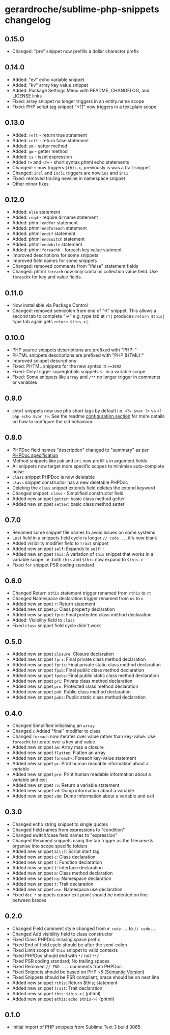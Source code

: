 # gerardroche/sublime-php-snippets changelog

## 0.15.0

* Changed: "pre" snippet now prefills a dollar character prefix

## 0.14.0

* Added: "ev" echo variable snippet
* Added: "kv" array key value snippet
* Added: Package Settings Menu with README, CHANGELOG, and LICENSE links
* Fixed: array snippet no longer triggers in an entity.name scope
* Fixed: PHP script tag snippet "<?|" now triggers in a text.plain scope

## 0.13.0

* Added: `rett` - return true statement
* Added: `retf` - return false statement
* Added: `sm` - setter method
* Added: `gm` - getter method
* Added: `is` - isset expression
* Added `?=` and `<?=` - short syntax phtml echo statements
* Changed: `t` now triggers `$this->`, previously is was a trait snippet
* Changed: `incl` and `incl1` triggers are now `inc` and `inc1`
* Fixed: removed trailing newline in namespace snippet
* Other minor fixes

## 0.12.0

* Added: `else` statement
* Added: `reqd` - require dirname statement
* Added: phtml `endfor` statement
* Added: phtml `endforeach` statement
* Added: phtml `endif` statement
* Added: phtml `endswitch` statement
* Added: phtml `endwhile` statement
* Added: phtml `foreachk` - foreach key value statment
* Improved descriptions for some snippets
* Improved field names for some snippets
* Changed: removed comments from "ifelse" statement fields
* Changed: phtml `foreach` now only contains collection value field. Use `foreachk` for key and value fields.

## 0.11.0

* Now installable via Package Control
* Changed: removed semicolon from end of "rt" snippet. This allows a second tab to complete "->" e.g. type tab at `rt|` produces `return $this|` type tab again gets `return $this->|`.

## 0.10.0

* PHP source snippets descriptions are prefixed with "PHP: "
* PHTML snippets descriptions are prefixed with "PHP (HTML):"
* Improved snippet descriptions
* Fixed: PHTML snippets for the new syntax in `>=3092`
* Fixed: Only trigger superglobals snippets `$_` in a variable scope
* Fixed: Some snippets like `array` and `/**` no longer trigger in comments or variables

## 0.9.0

* `phtml` snippets now use php short tags by default i.e. `<?= $var ?>` vs `<?php echo $var ?>`. See the readme [configuration section](https://github.com/gerardroche/sublime-php-snippets#configuration) for more details on how to configure the old behaviour.

## 0.8.0

* PHPDoc field names "description" changed to "summary" as per [PHPDoc specification](http://phpdoc.org/docs/latest/guides/docblocks.html)
* Method snippets like `pub` and `pri` now prefill `$` in argument fields
* All snippets now target more specific scopes to minimise auto-complete noise
* `class` snippet PHPDoc is now deletable
* `class` snippet constructor has a new deletable PHPDoc
* Deleting the `class` snippet extends field deletes the extend keyword
* Changed snippet: `class` - Simplified constructor field
* Added new snippet `getter`: basic class method getter
* Added new snippet `setter`: basic class method setter

## 0.7.0

* Renamed some snippet file names to avoid issues on some systems
* Last field in a snippets field cycle is longer `// code...`, it's now blank
* Added visibility modifier field to `trait` snippet
* Added new snippet `self`: Expands to `self::`
* Added new snippet `this`: A variation of `this` snippet that works in a variable scope i.e. both `this` and `$this` now expand to `$this->`
* Fixed `for` snippet PSR coding standard

## 0.6.0

* Changed Return `$this` statement trigger renamed from `rthis` to `rt`
* Changed Namespace declaration trigger renamed from `ns` to `n`
* Added new snippet `r`: Return statement
* Added new snippet `p`: Class property declaration
* Added new snippet `fpro`: Final protected class method declaration
* Added: Visibility field to `class`
* Fixed `class` snippet field cycle didn't work

## 0.5.0
* Added new snippet `closure`: Closure declaration
* Added new snippet `fpri`: Final private class method declaration
* Added new snippet `fpris`: Final private static class method declaration
* Added new snippet `fpub`: Final public class method declaration
* Added new snippet `fpubs`: Final public static class method declaration
* Added new snippet `pri`: Private class method declaration
* Added new snippet `pro`: Protected class method declaration
* Added new snippet `pub`: Public class method declaration
* Added new snippet `pubs`: Public static class method declaration

## 0.4.0

* Changed Simplified initialising an `array`
* Changed `c` Added "final" modifier to class
* Changed `foreach` now iterates over value rather than key-value. Use `foreachk` to iterate over a key and value
* Added new snippet `am`: Array map a closure
* Added new snippet `flatten`: Flatten an array
* Added new snippet `foreachk`: Foreach key-value statement
* Added new snippet `pr`: Print human readable information about a variable
* Added new snippet `pre`: Print human readable information about a variable and exit
* Added new snippet `rv`: Return a variable statement
* Added new snippet `vd`: Dump information about a variable
* Added new snippet `vde`: Dump information about a variable and exit

## 0.3.0

* Changed echo string snippet to single quotes
* Changed field names from expressions to "condition"
* Changed switch/case field names to "expression"
* Changed Renamed snippets using the tab trigger as the filename & organise into scope specific folders
* Added new snippet `&lt;?`: Script start tag
* Added new snippet `c`: Class declaration
* Added new snippet `f`: Function declaration
* Added new snippet `i`: Interface declaration
* Added new snippet `m`: Class method declaration
* Added new snippet `ns`: Namespace declaration
* Added new snippet `t`: Trait declaration
* Added new snippet `use`: Namespace use declaration
* Fixed `doc_*` snippets cursor exit point should be indented on line between braces

## 0.2.0

* Changed Field comment style changed from `# code...` to `// code...`
* Changed Add visibility field to class constructor
* Fixed Class PHPDoc missing space prefix
* Fixed End of field cycle should be after the semi-colon
* Fixed Limit scope of `this` snippet to valid contexts
* Fixed PHPDoc should end with `*/` not `**/`
* Fixed PSR coding standard; No trailing spaces
* Fixed Removed `// END ...` comments from PHPDoc
* Fixed Snippets should be based on PHP ~5 ([Semantic Version](http://semver.org))
* Fixed Snippets should be PSR compliant; brace should be on next line
* Added new snippet `rthis`: Return $this; statement
* Added new snippet `trait`: Trait declaration
* Added new snippet `this`: `$this->|` (phtml)
* Added new snippet `ethis`: `echo $this->|` (phtml)

## 0.1.0

* Initial import of PHP snippets from Sublime Text 3 build 3065






